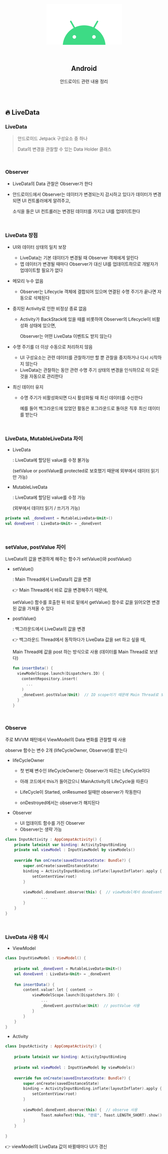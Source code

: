 <div align="center">
  <p>
    <img src="../README.assets/android.png">
  </p>
  <br>
  <h2>Android</h2>
  <p>안드로이드 관련 내용 정리</p>
  <br>
  <br>
</div>


## 🔥 LiveData

### LiveData

> 안드로이드 Jetpack 구성요소 중 하나
>
> Data의 변경을 관찰할 수 있는 Data Holder 클래스

<br>

### Observer

- LiveData의 Data 관찰은 Observer가 한다

- 안드로이드에서 Observer는 데이터가 변경되는지 감시하고 있다가 데이터가 변경되면 UI 컨트롤러에게 알려주고,

  소식을 들은 UI 컨트롤러는 변경된 데이터를 가지고 UI를 업데이트한다

<br>

### LiveData 장점

- UI와 데이터 상태의 일치 보장

  - LiveData는 기본 데이터가 변경될 때 Observer 객체에게 알린다
  - 앱 데이터가 변경될 때마다 Observer가 대신 UI를 업데이트하므로 개발자가 업데이트할 필요가 없다

- 메모리 누수 없음

  - Observer는 Lifecycle 객체에 결합되어 있으며 연결된 수명 주기가 끝나면 자동으로 삭제된다

- 중지된 Activity로 인한 비정상 종료 없음

  - Activity가 BackStack에 있을 때를 비롯하여 Observer의 Lifecycle이 비활성화 상태에 있으면,

    Observer는 어떤 LiveData 이벤트도 받지 않는다

- 수명 주기를 더 이상 수동으로 처리하지 않음

  - UI 구성요소는 관련 데이터를 관찰하기만 할 뿐 관찰을 중지하거나 다시 시작하지 않는다
  - LiveData는 관찰하는 동안 관련 수명 주기 상태의 변경을 인식하므로 이 모든 것을 자동으로 관리한다

- 최신 데이터 유지

  - 수명 주기가 비활성화되면 다시 활성화될 때 최신 데이터를 수신한다

    예를 들어 백그라운드에 있었던 활동은 포그라운드로 돌아온 직후 최신 데이터를 받는다

<br>

### LiveData, MutableLiveData 차이

- LiveData

  : LiveData에 할당된 value를 수정 불가능

  (setValue or postValue를 protected로 보호했기 때문에 외부에서 데이터 읽기만 가능)

- MutableLiveData

  : LiveData에 할당된 value를 수정 가능

  (외부에서 데이터 읽기 / 쓰기가 가능)

```kotlin
private val _doneEvent = MutableLiveData<Unit>()
val doneEvent : LiveData<Unit> = _doneEvent
```

<br>

### setValue, postValue 차이

LiveData의 값을 변경하게 해주는 함수가 setValue()와 postValue()

- setValue()

  : Main Thread에서 LiveData의 값을 변경

  👉 Main Thread에서 바로 값을 변경해주기 때문에,

  setValue() 함수를 호출한 뒤 바로 밑에서 getValue() 함수로 값을 읽어오면 변경된 값을 가져올 수 있다

- postValue()

  : 백그라운드에서 LiveData의 값을 변경

  👉 백그라운드 Thread에서 동작하다가 LiveData 값을 set 하고 싶을 때, 

  Main Thread에 값을 post 하는 방식으로 사용 (데이터를 Main Thread로 보낸다)

  ```kotlin
  fun insertData() {
    viewModelScope.launch(Dispatchers.IO) {
      contentRepository.insert(
      	...
      )
      _doneEvent.postValue(Unit)  // IO scope이기 때문에 Main Thread로 보내기 위해 postValue 사용
    }
  }
  ```

<br>

### Observe

주로 MVVM 패턴에서 ViewModel의 Data 변화를 관찰할 때 사용

observe 함수는 변수 2개 (lifeCycleOwner, Observer)를 받는다

- lifeCycleOwner

  - 첫 번째 변수인 lifeCycleOwner는 Observer가 따르는 LifeCycle이다

  - 아래 코드에서 this가 들어갔으니 MainActivity의 LifeCycle을 따른다

  - LifeCycle이 Started, onResumed 일때만 observer가 작동한다 

  - onDestroyed에서는 observer가 해지된다

- Observer

  - UI 업데이트 함수를 가진 Observer
  - Observer는 생략 가능

```kotlin
class InputActivity : AppCompatActivity() {
    private lateinit var binding: ActivityInputBinding
    private val viewModel : InputViewModel by viewModels()

    override fun onCreate(savedInstanceState: Bundle?) {
        super.onCreate(savedInstanceState)
        binding = ActivityInputBinding.inflate(layoutInflater).apply {
            setContentView(root)
        }
      
        viewModel.doneEvent.observe(this) {  // viewModel에서 doneEvent 변수를 관찰한다는 뜻
        		...
        }
    }
}
```

<br>

### LiveData 사용 예시

- ViewModel

```kotlin
class InputViewModel : ViewModel() {

    private val _doneEvent = MutableLiveData<Unit>()
    val doneEvent : LiveData<Unit> = _doneEvent

    fun insertData() {
        content.value?.let { content ->
            viewModelScope.launch(Dispatchers.IO) {
                ...
                _doneEvent.postValue(Unit)  // postValue 사용
            }
        }
    }
}
```

- Activity

```kotlin
class InputActivity : AppCompatActivity() {
  
    private lateinit var binding: ActivityInputBinding

    private val viewModel : InputViewModel by viewModels()

    override fun onCreate(savedInstanceState: Bundle?) {
        super.onCreate(savedInstanceState)
        binding = ActivityInputBinding.inflate(layoutInflater).apply {
            setContentView(root)
        }
      
        viewModel.doneEvent.observe(this) {  // observe 사용
        		Toast.makeText(this, "완료", Toast.LENGTH_SHORT).show()
        }
    }

}
```

👉 viewModel의 LiveData 값이 바뀔때마다 UI가 갱신

